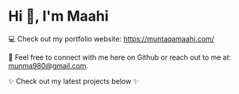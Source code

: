 # Hi 👋, I'm Maahi


💻 Check out my portfolio website: https://muntaqamaahi.com/

💬 Feel free to connect with me here on Github or reach out to me at: munma980@gmail.com. 

✨ Check out my latest projects below ✨

